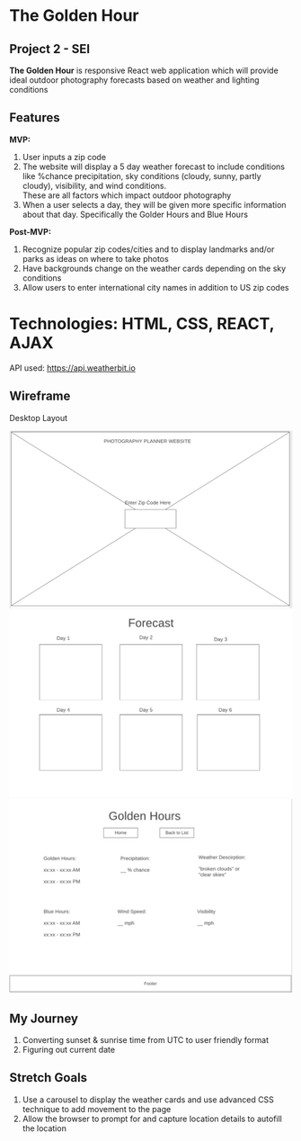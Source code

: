 # The Golden Hour

## Project 2 - SEI

**The Golden Hour** is responsive React web application which will provide ideal outdoor photography forecasts based on weather and lighting conditions

## Features

**MVP:**

1. User inputs a zip code
2. The website will display a 5 day weather forecast to include conditions like %chance precipitation, sky conditions (cloudy, sunny, partly cloudy), visibility, and wind conditions.  
These are all factors which impact outdoor photography
3. When a user selects a day, they will be given more specific information about that day.  Specifically the Golder Hours and Blue Hours


**Post-MVP:**

1. Recognize popular zip codes/cities and to display landmarks and/or parks as ideas on where to take photos
2. Have backgrounds change on the weather cards depending on the sky conditions
3. Allow users to enter international city names in addition to US zip codes

# Technologies: HTML, CSS, REACT, AJAX
API used: https://api.weatherbit.io

## Wireframe


Desktop Layout

![Wireframe image](./page1.png)
![Wireframe image](./page2.png)
![Wireframe image](./page3.png)


## My Journey
1. Converting sunset & sunrise time from UTC to user friendly format
2. Figuring out current date

## Stretch Goals

1. Use a carousel to display the weather cards and use advanced CSS technique to add movement to the page
2. Allow the browser to prompt for and capture location details to autofill the location
